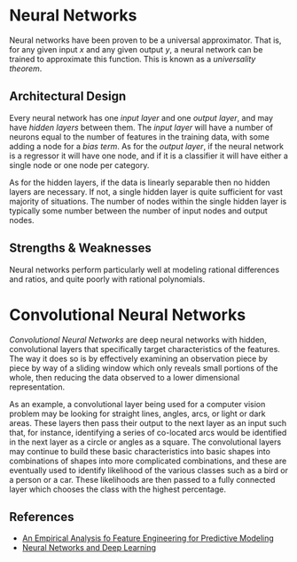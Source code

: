 # Neural Networks

Neural networks have been proven to be a universal approximator. That is, for any given input $x$ and any given output $y$, a neural network can be trained to approximate this function. This is known as a _universality theorem_. 

## Architectural Design

Every neural network has one _input layer_ and one _output layer_, and may have _hidden layers_ between them. The _input layer_ will have a number of neurons equal to the number of features in the training data, with some adding a node for a _bias term_. As for the _output layer_, if the neural network is a regressor it will have one node, and if it is a classifier it will have either a single node or one node per category.

As for the hidden layers, if the data is linearly separable then no hidden layers are necessary. If not, a single hidden layer is quite sufficient for vast majority of situations. The number of nodes within the single hidden layer is typically some number between the number of input nodes and output nodes.

## Strengths & Weaknesses

Neural networks perform particularly well at modeling rational differences and ratios, and quite poorly with rational polynomials.

# Convolutional Neural Networks

_Convolutional Neural Networks_ are deep neural networks with hidden, convolutional layers that specifically target characteristics of the features. The way it does so is by effectively examining an observation piece by piece by way of a sliding window which only reveals small portions of the whole, then reducing the data observed to a lower dimensional representation.

As an example, a convolutional layer being used for a computer vision problem may be looking for straight lines, angles, arcs, or light or dark areas. These layers then pass their output to the next layer as an input such that, for instance, identifying a series of co-located arcs would be identified in the next layer as a circle or angles as a square. The convolutional layers may continue to build these basic characteristics into basic shapes into combinations of shapes into more complicated combinations, and these are eventually used to identify likelihood of the various classes such as a bird or a person or a car. These likelihoods are then passed to a fully connected layer which chooses the class with the highest percentage.

## References

- [An Empirical Analysis fo Feature Engineering for Predictive Modeling](https://arxiv.org/pdf/1701.07852.pdf)
- [Neural Networks and Deep Learning](http://neuralnetworksanddeeplearning.com/index.html)